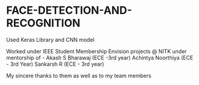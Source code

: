 # FACE-DETECTION-AND-RECOGNITION
Used Keras Library and CNN model 

Worked under IEEE Student Membership Envision projects @ NITK under mentorship of - 
Akash S Bharawaj (ECE -3rd year)
Achintya Noorthiya (ECE - 3rd Year) 
Sankarsh R (ECE - 3rd year)

My sincere thanks to them as well as to my team members 

